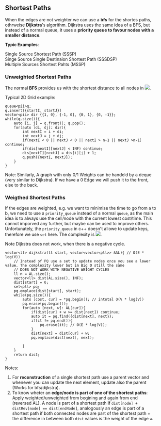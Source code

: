 ## Shortest Paths

When the edges are not weighter we can use a **bfs** for the shortes paths, othrweise **Dijkstra**'s algorithm.
Dijkstra uses the same idea of a BFS, but instead of a normal queue, it uses a **priority queue to favour nodes with a smaller distance**. 

**Typic Examples**:

Single Source Shortest Path (SSSP) </br>
Singe Source Single Destinaion Shortest Path (SSSDSP) </br>
Multiple Sources Shortest Pahts (MSSP) </br>

### Unweighted Shortest Paths

The normal **BFS** provides us with the shortest distance to all nodes in <img src="https://render.githubusercontent.com/render/math?math=O(V %2B E)">.

Typical 2D Grid example:
```
queue<pii>q; 
q.insert({startI, startJ})
vector<pii> dir {{1, 0}, {-1, 0}, {0, 1}, {0, -1}};
while(q.size()){
    auto [i, j] = q.front(); q.pop();
    for(auto [di, dj]: dir){
        int nextI = i + di;
        int nextJ = j + dj;
        if(nextI < 0 || nextJ < 0 || nextI > n-1 || nextJ >n-1) continue;
        if(dis[nextI][nextJ] < INF) continue;
        dis[nextI][nextJ] = dis[i][j] + 1;
        q.push({nextI, nextJ});
    }
}
```

Note: Similarly, A graph with only 0/1 Weights can be handeld by a deque (very similar to Dijkstra). If we have a 0 Edge we will push it to the front, else to the back.



### Weigthed Shortest Paths

If the edges are weighted, e.g. we want to minimise the time to go from a to b, we need to use a `priority_queue` instead of a normal `queue`, as the main idea is to always use the cell/node with the current lowest cost/time. This cannot imporved any further, but maybe can be used to improve others.
Unfortunately, the `priority_queue` in c++ doesn't allowe to update keys, therefore we use `set` here. The complexity is <img src="https://render.githubusercontent.com/render/math?math=O((V %2B E) \log V)">.

Note Dijkstra does not work, when there is a negative cycle.


```
vector<ll> dijkstra(ll start, vector<vector<pll>> &AL){ // O(E * log(V))
    // Instead of PQ use a set to update nodes once you see a lower value. The complexity lower but in Big O still the same
    // DOES NOT WORK WITH NEGATIVE WEIGHT CYCLES
    ll n = AL.size();
    vector<ll> dist(AL.size(), INF);
    dist[start] = 0;
    set<pll> pq;
    pq.emplace(dist[start], start);
    while(pq.size()){
        auto [cost, cur] = *pq.begin(); // intotal O(V * log(V))
        pq.erase(pq.begin());
        for(auto [next, w]: AL[cur]){
            if(dist[cur] + w >= dist[next]) continue;
            auto it = pq.find({dist[next], next});
            if(it != pq.end()){
                pq.erase(it); // O(E * log(V));
            }
            dist[next] = dist[cur] + w;
            pq.emplace(dist[next], next);

        }
    }
    return dist;
}
```

Notes:
1. For **reconstruction** of a single shortest path use a parent vector and whenever you can update the next element, update also the parent (Works for bfs/dijkstra).
2. To know wheter an **edge/node is part of one of the shortest paths**: Apply weighted/unweighted from begining and again from end (reversed AL).
A node is part of a shortest path if `dist[node] + distRev[node] == dist[endNode]`, analogously an edge is part of a shortest path if both connected nodes are part of the shortest path + the difference in between both `dist` values is the weight of the edge `w`.



